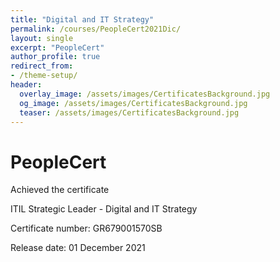 ```yaml
---
title: "Digital and IT Strategy"
permalink: /courses/PeopleCert2021Dic/
layout: single
excerpt: "PeopleCert"
author_profile: true
redirect_from:
- /theme-setup/
header:
  overlay_image: /assets/images/CertificatesBackground.jpg
  og_image: /assets/images/CertificatesBackground.jpg
  teaser: /assets/images/CertificatesBackground.jpg
---
```

# PeopleCert

Achieved the certificate

ITIL Strategic Leader - Digital and IT Strategy

Certificate number: GR679001570SB

Release date:  01 December 2021


